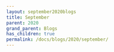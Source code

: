 ```yaml
---
layout: september2020blogs
title: September
parent: 2020
grand_parent: Blogs
has_children: true
permalink: /docs/blogs/2020/september/
---
```

